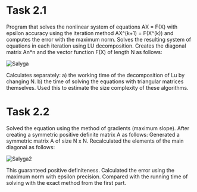 # Task 2.1

Program that solves the nonlinear system of equations AX = F(X) with epsilon accuracy using the iteration method AX^(k+1) = F(X^(k)) and computes the error with the maximum norm. Solves the resulting system of equations in each iteration using LU decomposition. Creates the diagonal matrix An*n and the vector function F(X) of length N as follows:

![Salyga](https://i.imgur.com/HjKjFre.png)

Calculates separately: a) the working time of the decomposition of Lu by changing N. b) the time of solving the equations with triangular matrices themselves. Used this to estimate the size complexity of these algorithms.

# Task 2.2

Solved the equation using the method of gradients (maximum slope). After creating a symmetric positive definite matrix A as follows: Generated a symmetric matrix A of size N x N. Recalculated the elements of the main diagonal as follows:

![Salyga2](https://i.imgur.com/JMBhzdk.png) 

This guaranteed positive definiteness. Calculated the error using the maximum norm with epsilon precision. Compared with the running time of solving with the exact method from the first part.

